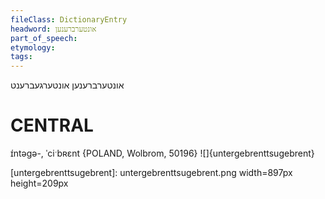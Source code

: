 ```yaml
---
fileClass: DictionaryEntry
headword: אונטערברענען
part_of_speech: 
etymology: 
tags: 
---
```

אונטערברענען
אונטערגעברענט

CENTRAL
========

ɪ́ntəgə-, ˈciˑbʀɛnt {POLAND, Wolbrom, 50196}
![]{untergebrenttsugebrent}



[untergebrenttsugebrent]: untergebrenttsugebrent.png width=897px height=209px